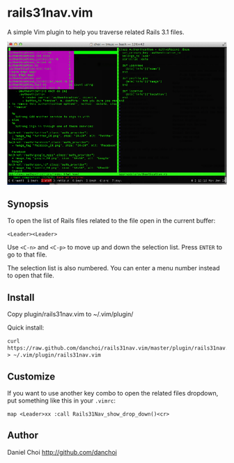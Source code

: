 # rails31nav.vim

A simple Vim plugin to help you traverse related Rails 3.1 files.

![screenshot](https://github.com/danchoi/rails31nav.vim/raw/master/screen.png)

## Synopsis


To open the list of Rails files related to the file open in the current buffer:

    <Leader><Leader> 

Use `<C-n>` and `<C-p>` to move up and down the selection list. Press `ENTER`
to go to that file.

The selection list is also numbered. You can enter a menu number instead to
open that file.


## Install

Copy plugin/rails31nav.vim to ~/.vim/plugin/

Quick install:

    curl https://raw.github.com/danchoi/rails31nav.vim/master/plugin/rails31nav.vim > ~/.vim/plugin/rails31nav.vim

## Customize

If you want to use another key combo to open the related files dropdown, put
something like this in your `.vimrc`:

    map <Leader>xx :call Rails31Nav_show_drop_down()<cr>

## Author

Daniel Choi http://github.com/danchoi
